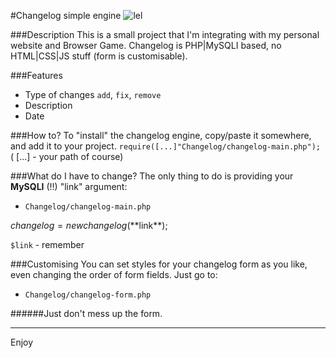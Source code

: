 #Changelog simple engine ![lel](http://puu.sh/77JnR.png)

###Description
This is a small project that I'm integrating with my personal website and Browser Game.
Changelog is PHP|MySQLI based, no HTML|CSS|JS stuff (form is customisable).

###Features

* Type of changes `add`, `fix`, `remove`
* Description
* Date

###How to?
To "install" the changelog engine, copy/paste it somewhere, and add it to your project.
`require([...]"Changelog/changelog-main.php");` ( [...] - your path of course)

###What do I have to change?
The only thing to do is providing your **MySQLI** (!!) "link" argument:

* `Changelog/changelog-main.php`

$changelog = new changelog(**$link**);

`$link` - remember

###Customising
You can set styles for your changelog form as you like, even changing the order of form fields. Just go to:

* `Changelog/changelog-form.php`

######Just don't mess up the form.

___
Enjoy